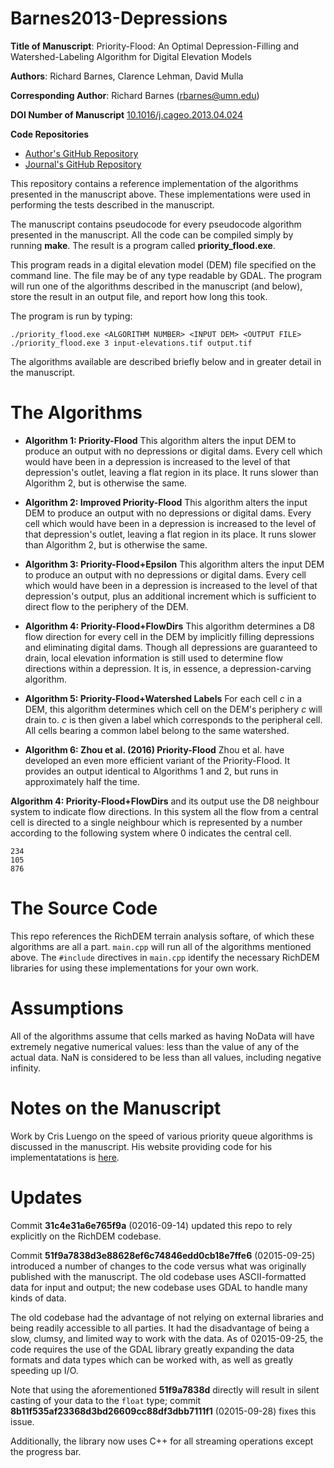 Barnes2013-Depressions
======================

**Title of Manuscript**:
Priority-Flood: An Optimal Depression-Filling and Watershed-Labeling Algorithm
for Digital Elevation Models

**Authors**: Richard Barnes, Clarence Lehman, David Mulla

**Corresponding Author**: Richard Barnes (rbarnes@umn.edu)

**DOI Number of Manuscript**
[10.1016/j.cageo.2013.04.024](http://dx.doi.org/10.1016/j.cageo.2013.04.024)

**Code Repositories**
 * [Author's GitHub Repository](https://github.com/r-barnes/Barnes2013-Depressions)
 * [Journal's GitHub Repository](https://github.com/cageo)

This repository contains a reference implementation of the algorithms presented
in the manuscript above. These implementations were used in performing the
tests described in the manuscript.

The manuscript contains pseudocode for every pseudocode algorithm presented in
the manuscript. All the code can be compiled simply by running **make**. The
result is a program called **priority\_flood.exe**.

This program reads in a digital elevation model (DEM) file specified on the
command line. The file may be of any type readable by GDAL. The program will run
one of the algorithms described in the manuscript (and below), store the result
in an output file, and report how long this took.

The program is run by typing:

    ./priority_flood.exe <ALGORITHM NUMBER> <INPUT DEM> <OUTPUT FILE>
    ./priority_flood.exe 3 input-elevations.tif output.tif

The algorithms available are described briefly below and in greater detail in
the manuscript.

The Algorithms
==============

 * **Algorithm 1: Priority-Flood** This algorithm alters the input DEM to
produce an output with no depressions or digital dams. Every cell which would
have been in a depression is increased to the level of that depression's
outlet, leaving a flat region in its place. It runs slower than Algorithm 2,
but is otherwise the same.

 * **Algorithm 2: Improved Priority-Flood** This algorithm alters the input DEM
to produce an output with no depressions or digital dams. Every cell which
would have been in a depression is increased to the level of that depression's
outlet, leaving a flat region in its place. It runs slower than Algorithm 2,
but is otherwise the same.

 * **Algorithm 3: Priority-Flood+Epsilon** This algorithm alters the input DEM
to produce an output with no depressions or digital dams. Every cell which
would have been in a depression is increased to the level of that depression's
output, plus an additional increment which is sufficient to direct flow to the
periphery of the DEM.

 * **Algorithm 4: Priority-Flood+FlowDirs** This algorithm determines a D8 flow
direction for every cell in the DEM by implicitly filling depressions and
eliminating digital dams. Though all depressions are guaranteed to drain, local
elevation information is still used to determine flow directions within a
depression. It is, in essence, a depression-carving algorithm.

 * **Algorithm 5: Priority-Flood+Watershed Labels** For each cell _c_ in a DEM,
this algorithm determines which cell on the DEM's periphery _c_ will drain to.
_c_ is then given a label which corresponds to the peripheral cell. All cells
bearing a common label belong to the same watershed.

 * **Algorithm 6: Zhou et al. (2016) Priority-Flood** Zhou et al. have developed
an even more efficient variant of the Priority-Flood. It provides an output
identical to Algorithms 1 and 2, but runs in approximately half the time.

**Algorithm 4: Priority-Flood+FlowDirs** and its output use the D8 neighbour
system to indicate flow directions. In this system all the flow from a central
cell is directed to a single neighbour which is represented by a number
according to the following system where 0 indicates the central cell.

    234
    105
    876

The Source Code
===============
This repo references the RichDEM terrain analysis softare, of which these
algorithms are all a part. `main.cpp` will run all of the algorithms mentioned
above. The `#include` directives in `main.cpp` identify the necessary RichDEM
libraries for using these implementations for your own work.

Assumptions
=======================
All of the algorithms assume that cells marked as having NoData will have
extremely negative numerical values: less than the value of any of the actual
data. NaN is considered to be less than all values, including negative infinity.

Notes on the Manuscript
=======================
Work by Cris Luengo on the speed of various priority queue algorithms is
discussed in the manuscript. His website providing code for his
implementatations is [here](http://www.cb.uu.se/~cris/priorityqueues.html).

Updates
=======================
Commit **31c4e31a6e765f9a** (02016-09-14) updated this repo to rely explicitly
on the RichDEM codebase.

Commit **51f9a7838d3e88628ef6c74846edd0cb18e7ffe6** (02015-09-25) introduced a
number of changes to the code versus what was originally published with the
manuscript. The old codebase uses ASCII-formatted data for input and output; the
new codebase uses GDAL to handle many kinds of data.

The old codebase had the advantage of not relying on external libraries and
being readily accessible to all parties. It had the disadvantage of being a
slow, clumsy, and limited way to work with the data. As of 02015-09-25, the code
requires the use of the GDAL library greatly expanding the data formats and data
types which can be worked with, as well as greatly speeding up I/O.

Note that using the aforementioned **51f9a7838d** directly will result in silent
casting of your data to the `float` type; commit
**8b11f535af23368d3bd26609cc88df3dbb7111f1** (02015-09-28) fixes this issue.

Additionally, the library now uses C++ for all streaming operations except the
progress bar.
